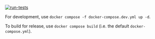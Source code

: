 [![run-tests](https://github.com/gbif-norway/tajik/actions/workflows/run-tests.yml/badge.svg)](https://github.com/gbif-norway/tajik/actions/workflows/run-tests.yml)

For development, use `docker compose -f docker-compose.dev.yml up -d`. 

To build for release, use `docker compose build` (i.e. the default `docker-compose.yml`). 
